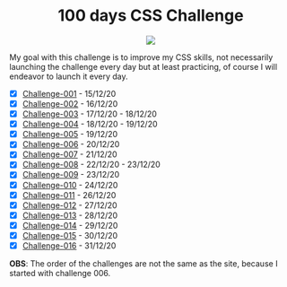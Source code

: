<h1 align="center">100 days CSS Challenge</h1>

<div align="center">

  [<img  src="https://i.imgur.com/x5PuING.png">](https://100dayscss.com/)

</div>

My goal with this challenge is to improve my CSS skills, not necessarily launching the challenge every day but at least practicing, of course I will endeavor to launch it every day.

* [x] [Challenge-001](/Challenge-001) - 15/12/20
* [x] [Challenge-002](/Challenge-002) - 16/12/20
* [x] [Challenge-003](/Challenge-003) - 17/12/20 - 18/12/20
* [x] [Challenge-004](/Challenge-004) - 18/12/20 - 19/12/20
* [x] [Challenge-005](/Challenge-005) - 19/12/20
* [x] [Challenge-006](/Challenge-006) - 20/12/20
* [x] [Challenge-007](/Challenge-007) - 21/12/20
* [x] [Challenge-008](/Challenge-008) - 22/12/20 - 23/12/20
* [x] [Challenge-009](/Challenge-009) - 23/12/20
* [x] [Challenge-010](/Challenge-010) - 24/12/20
* [x] [Challenge-011](/Challenge-011) - 26/12/20
* [x] [Challenge-012](/Challenge-012) - 27/12/20
* [x] [Challenge-013](/Challenge-013) - 28/12/20
* [x] [Challenge-014](/Challenge-014) - 29/12/20
* [x] [Challenge-015](/Challenge-015) - 30/12/20
* [x] [Challenge-016](/Challenge-016) - 31/12/20

<strong>OBS</strong>: The order of the challenges are not the same as the site, because I started with challenge 006.